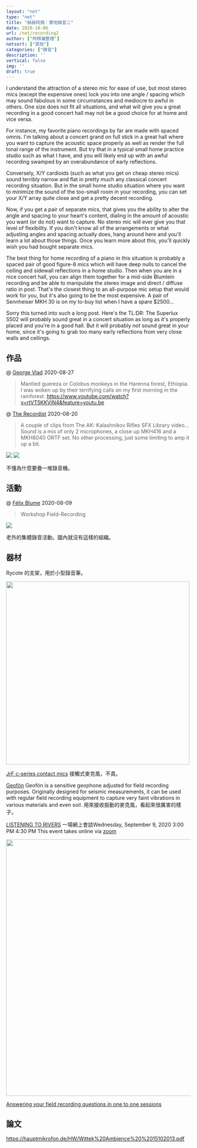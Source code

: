 ```yaml
---
layout: "net"
type: "net"
title: "赫赫网摘｜實地錄音二"
date: 2020-10-06
url: /net/recording2
author: ["柯棋瀚整理"]
netsort: ["其他"]
categories: ["錄音"]
description: ''
vertical: false
img: ''
draft: true
---
```


 I understand the attraction of a stereo mic for ease of use, but most stereo mics (except the expensive ones) lock you into one angle / spacing which may sound fabulous in some circumstances and mediocre to awful in others. One size does not fit all situations, and what will give you a great recording in a good concert hall may not be a good choice for at home and vice versa.

For instance, my favorite piano recordings by far are made with spaced omnis. I'm talking about a concert grand on full stick in a great hall where you want to capture the acoustic space properly as well as render the full tonal range of the instrument. But try that in a typical small home practice studio such as what I have, and you will likely end up with an awful recording swamped by an overabundance of early reflections.

Conversely, X/Y cardioids (such as what you get on cheap stereo mics) sound terribly narrow and flat in pretty much any classical concert recording situation. But in the small home studio situation where you want to minimize the sound of the too-small room in your recording, you can set your X/Y array quite close and get a pretty decent recording.

Now, if you get a pair of separate mics, that gives you the ability to alter the angle and spacing to your heart's content, dialing in the amount of acoustic you want (or do not) want to capture. No stereo mic will ever give you that level of flexibility. If you don't know all of the arrangements or what adjusting angles and spacing actually does, hang around here and you'll learn a lot about those things. Once you learn more about this, you'll quickly wish you had bought separate mics.

The best thing for home recording of a piano in this situation is probably a spaced pair of good figure-8 mics which will have deep nulls to cancel the ceiling and sidewall reflections in a home studio. Then when you are in a nice concert hall, you can align them together for a mid-side Blumlein recording and be able to manipulate the stereo image and direct / diffuse ratio in post. That's the closest thing to an all-purpose mic setup that would work for you, but it's also going to be the most expensive. A pair of Sennheiser MKH 30 is on my to-buy list when I have a spare $2500...

Sorry this turned into such a long post. Here's the TL:DR: The Superlux S502 will probably sound great in a concert situation as long as it's properly placed and you're in a good hall. But it will probably *not* sound great in your home, since it's going to grab too many early reflections from very close walls and ceilings.

## 作品

@ [George Vlad](@theGeorgeVlad) 2020-08-27

> Mantled guereza or Colobus monkeys in the Harenna forest, Ethiopia. I was woken up by their terrifying calls on my first morning in the rainforest.  https://www.youtube.com/watch?v=rtVT5KKViN4&feature=youtu.be

@ [The Recordist](@the_recordist) 2020-08-20

> A couple of clips from The AK: Kalashnikov Rifles SFX Library video... Sound is a mix of only 2 microphones, a close up MKH416 and a MKH8040 ORTF set. No other processing, just some limiting to amp it up a bit. 

<img src="https://pic.imgdb.cn/item/5f5832fa160a154a67d255e0.jpg">

<img src="https://pic.imgdb.cn/item/5f5832fa160a154a67d255e3.jpg">

不懂為什麼要疊一堆錄音機。

## 活動

@ [Félix Blume](@felixblume) 2020-08-09

> Workshop Field-Recording

<img src="https://pic.imgdb.cn/item/5f5832fa160a154a67d255dd.jpg">

老外的集體錄音活動。國內就沒有這樣的組織。

## 器材

Rycote 的支架，用於小型錄音筆。

<img src="https://pic.imgdb.cn/item/5f5832fa160a154a67d255db.jpg" width="500">

[JrF c-series contact mics](https://jezrileyfrench.co.uk/ordering-page.php) 接觸式麥克風，不貴。

[Geofón](https://store.lom.audio/products/geofon?variant=29549909442647) Geofón is a sensitive geophone adjusted for field recording purposes. Originally designed for seismic measurements, it can be used with regular field recording equipment to capture very faint vibrations in various materials and even soil. 用來接收振動的麥克風，看起來很厲害的樣子。

[LISTENING TO RIVERS](https://www.praksisoslo.org/events-calendar/2020/8/listening-to-rivers) 一場網上會談Wednesday, September 9, 2020 3:00 PM  4:30 PM This event takes online via [zoom](https://us02web.zoom.us/j/86150893409) 

<img src="https://images.squarespace-cdn.com/content/v1/55ddc2abe4b09069ee81cf83/1596556768412-7T8EXEMZN7JAQ0TZN2GZ/ke17ZwdGBToddI8pDm48kEvRvRnVY5Z0LBBF8FZ16Od7gQa3H78H3Y0txjaiv_0fDoOvxcdMmMKkDsyUqMSsMWxHk725yiiHCCLfrh8O1z5QPOohDIaIeljMHgDF5CVlOqpeNLcJ80NK65_fV7S1Uc_DGj-mQSs3j8CEnNGHtfHRuDA-0VP93SH400vyyOmhDd0XdrpHeLWS7YYzpHs1IQ/rivers+event.jpg?format=1500w" width="700">

[Answering your field recording questions in one to one sessions](https://mindful-audio.com/blog/learn-field-recording-sessions)



## 論文

https://hauptmikrofon.de/HW/Wittek%20Ambience%20%2015102013.pdf